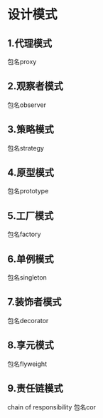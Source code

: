 # 设计模式

## 1.代理模式

包名proxy

## 2.观察者模式

包名observer

## 3.策略模式

包名strategy

## 4.原型模式

包名prototype

## 5.工厂模式

包名factory

## 6.单例模式

包名singleton

## 7.装饰者模式

包名decorator

## 8.享元模式

包名flyweight

## 9.责任链模式

chain of responsibility
包名cor